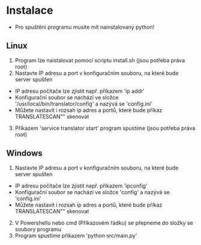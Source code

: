 # Instalace
- Pro spuštění programu musíte mít nainstalovaný python!

## Linux
1. Program lze naistalovat pomocí scriptu install.sh (jsou potřeba práva root)
2. Nastavte IP adresu a port v konfiguračním souboru, na které bude server spušťen
- IP adresu počítače lze zjistit např. příkazem 'ip addr'
- Konfigurační soubor se nachází ve složce '/usr/local/bin/translator/config' a nazývá se 'config.ini'
- Můžete nastavit i rozsah ip adres a portů, které bude příkaz TRANSLATESCAN"" skenovat
3. Příkazem 'service translator start' program spustíme (jsou potřeba práva root)

## Windows
1. Nastavte IP adresu a port v konfiguračním souboru, na které bude server spušťen
- IP adresu počítače lze zjistit např. příkazem 'ipconfig'
- Konfigurační soubor se nachází ve složce 'config' a nazývá se 'config.ini'
- Můžete nastavit i rozsah ip adres a portů, které bude příkaz TRANSLATESCAN"" skenovat
2. V Powershellu nebo cmd (Příkazovém řádku) se přepneme do složky se soubory programu
3. Program spustíme příkazem 'python src/main.py'